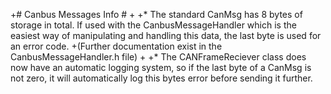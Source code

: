  
+# Canbus Messages Info #
+
+* The standard CanMsg has 8 bytes of storage in total. If used with the CanbusMessageHandler which is the easiest way of manipulating and handling this data, the last byte is used for an error code.
+(Further documentation exist in the CanbusMessageHandler.h file)
+
+* The CANFrameReciever class does now have an automatic logging system, so if the last byte of a CanMsg is not zero, it will automatically log this bytes error before sending it further.
